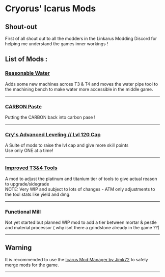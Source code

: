 # Cryorus' Icarus Mods

## Shout-out
First of all shout out to all the modders in the Linkarus Modding Discord for helping me understand the games inner workings ! 

## List of Mods : 

### [**Reasonable Water**](https://github.com/CryorusTheDragon/Icarus_Mods/tree/ReasonableWater)
Adds some new machines across T3 & T4 and moves the water pipe tool to the machining bench to make water more accessible in the middle game.<br>

---

### [**CARBON Paste**](https://github.com/CryorusTheDragon/Icarus_Mods/tree/CARBONPaste)
Putting the CARBON back into carbon pase !<br>

---

### [**Cry's Advanced Leveling // Lvl 120 Cap**](https://github.com/CryorusTheDragon/Icarus_Mods/edit/Cry's-Advanced-Leveling)
A Suite of mods to raise the lvl cap and give more skill points<br>
Use only ONE at a time! <br>

---

### [**Improved T3&4 Tools**](https://github.com/CryorusTheDragon/Icarus_Mods/tree/Improved_T3+4_Tools)
A mod to adjust the platinum and titanium tier of tools to give actual reason to upgrade/sidegrade <br>
NOTE: Very WIP and subject to lots of changes - ATM only adjustments to the tool stats like yield and dmg.

---
### Functional Mill 
Not yet started but planned
WIP mod to add a tier between mortar & pestle and material processor ( why isnt there a grindstone already in the game ??)

---


## Warning
It is recommended to use the [Icarus Mod Manager by Jimk72](https://github.com/Jimk72/Icarus_Software/raw/main/IcarusModManager_1_6_7_Full.zip) to safely merge mods for the game.


---
